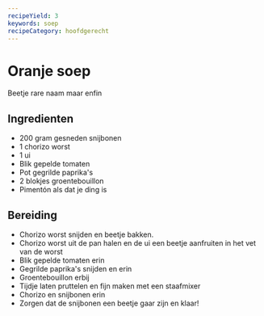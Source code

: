```yaml
---
recipeYield: 3
keywords: soep
recipeCategory: hoofdgerecht
---
```


# Oranje soep

Beetje rare naam maar enfin

## Ingredienten

- 200 gram gesneden snijbonen
- 1 chorizo worst
- 1 ui
- Blik gepelde tomaten
- Pot gegrilde paprika's
- 2 blokjes groentebouillon
- Pimentón als dat je ding is

## Bereiding

- Chorizo worst snijden en beetje bakken.
- Chorizo worst uit de pan halen en de ui een beetje aanfruiten in het vet van de worst
- Blik gepelde tomaten erin
- Gegrilde paprika's snijden en erin
- Groentebouillon erbij
- Tijdje laten pruttelen en fijn maken met een staafmixer
- Chorizo en snijbonen erin
- Zorgen dat de snijbonen een beetje gaar zijn en klaar!
